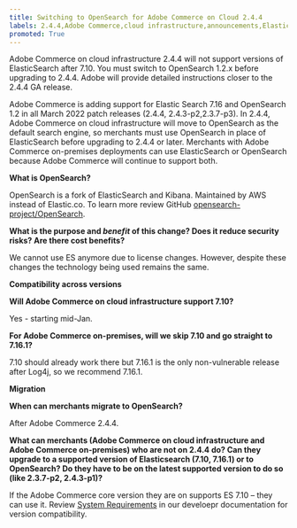 ```yaml
---
title: Switching to OpenSearch for Adobe Commerce on Cloud 2.4.4
labels: 2.4.4,Adobe Commerce,cloud infrastructure,announcements,Elasticsearch 7.10,End of Life,Opensearch 1.2.x
promoted: True
---
```


Adobe Commerce on cloud infrastructure 2.4.4 will not support versions of ElasticSearch after 7.10. You must switch to OpenSearch 1.2.x before upgrading to 2.4.4. Adobe will provide detailed instructions closer to the 2.4.4 GA release.

Adobe Commerce is adding support for Elastic Search 7.16 and OpenSearch 1.2 in all March 2022 patch releases (2.4.4, 2.4.3-p2,2.3.7-p3). In 2.4.4, Adobe Commerce on cloud infrastructure will move to OpenSearch as the default search engine, so merchants must use OpenSearch in place of ElasticSearch before upgrading to 2.4.4 or later. Merchants with Adobe Commerce on-premises deployments can use ElasticSearch or OpenSearch because Adobe Commerce will continue to support both.

 **What is OpenSearch?**  

OpenSearch is a fork of ElasticSearch and Kibana. Maintained by AWS instead of Elastic.co. To learn more review GitHub [opensearch-project/OpenSearch](https://github.com/opensearch-project/OpenSearch).

**What is the purpose and *benefit* of this change? Does it reduce security risks? Are there cost benefits?**

We cannot use ES anymore due to license changes. However, despite these changes the technology being used remains the same.

**Compatibility across versions**

**Will Adobe Commerce on cloud infrastructure support 7.10?**

Yes - starting mid-Jan.

**For Adobe Commerce on-premises, will we skip 7.10 and go straight to 7.16.1?**

7.10 should already work there but 7.16.1 is the only non-vulnerable release after Log4j, so we recommend 7.16.1.

**Migration**

**When can merchants migrate to OpenSearch?**

After Adobe Commerce 2.4.4.

**What can merchants (Adobe Commerce on cloud infrastructure and Adobe Commerce on-premises) who are not on 2.4.4 do? Can they upgrade to a supported version of Elasticsearch (7.10, 7.16.1) or to OpenSearch? Do they have to be on the latest supported version to do so (like 2.3.7-p2, 2.4.3-p1)?**

 If the Adobe Commerce core version they are on supports ES 7.10 – they can use it. Review [System Requirements](https://devdocs.magento.com/guides/v2.4/install-gde/system-requirements.html) in our develoepr documentation for version compatibility.

